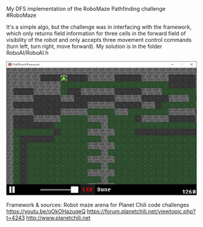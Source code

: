 My DFS implementation of the RoboMaze Pathfinding challenge #RoboMaze

It's a simple algo, but the challenge was in interfacing with the framework, which only returns field information for three cells in the forward field of visibility of the robot and only accepts three movement control commands (turn left, turn right, move forward).
My solution is in the folder RoboAI/RoboAI.h

![RobotMaze Screenshot](RoboMaze_screenshot.png)

Framework & sources:
Robot maze arena for Planet Chili code challenges 
https://youtu.be/oOkOHazuqeQ
https://forum.planetchili.net/viewtopic.php?t=4243
http://www.planetchili.net


